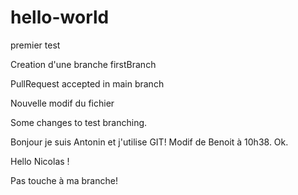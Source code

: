 ﻿# hello-world
premier test

Creation d'une branche firstBranch

PullRequest accepted in main branch

Nouvelle modif du fichier

Some changes to test branching.

Bonjour je suis Antonin et j'utilise GIT!
Modif de Benoit à 10h38. Ok.

Hello Nicolas !

Pas touche à ma branche! 